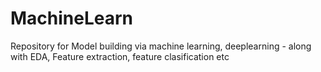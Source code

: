 # MachineLearn

Repository for Model building via machine learning, deeplearning - along with EDA, Feature extraction, feature clasification etc
